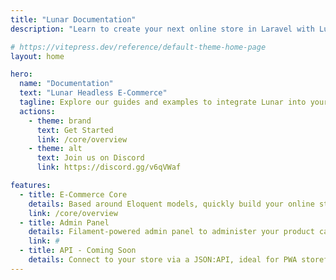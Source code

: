 ```yaml
---
title: "Lunar Documentation"
description: "Learn to create your next online store in Laravel with Lunar E-Commerce."

# https://vitepress.dev/reference/default-theme-home-page
layout: home

hero:
  name: "Documentation"
  text: "Lunar Headless E‑Commerce"
  tagline: Explore our guides and examples to integrate Lunar into your Laravel application.
  actions:
    - theme: brand
      text: Get Started
      link: /core/overview
    - theme: alt
      text: Join us on Discord
      link: https://discord.gg/v6qVWaf

features:
  - title: E-Commerce Core
    details: Based around Eloquent models, quickly build your online store in any Laravel stack.
    link: /core/overview
  - title: Admin Panel
    details: Filament-powered admin panel to administer your product catalog, customers, orders and much more.
    link: #
  - title: API - Coming Soon
    details: Connect to your store via a JSON:API, ideal for PWA storefronts and mobile apps.
---
```

